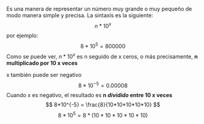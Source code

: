 Es una manera de representar un número muy grande o muy pequeño de modo manera simple y precisa. La sintaxis es la siguiente:
$$
n*10^x
$$
por ejemplo:
$$
8*10^5 = 800000
$$
Como se puede ver, $n*10^x$ es n seguido de x ceros, o más precisamente, **n multiplicado por 10 x veces**

x también puede ser negativo
$$
8*10^{-5} = 0.00008
$$
Cuando x es negativo, el resultado es **n *dividido* entre 10 x veces**
$$
8*10^{-5} = \frac{8}{10*10*10*10*10}
$$
$$
8*10^{5} = 8 * (10*10*10*10*10) 
$$
